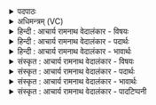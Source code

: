 <details><summary>पदपाठः</summary>

इ꣡न्द्रा꣢꣯य। इ꣣न्दो। मरु꣡त्व꣢ते। प꣡व꣢꣯स्व। म꣡धु꣢꣯मत्तमः। अ꣣र्क꣡स्य꣢। यो꣡नि꣢꣯म्। आ꣣स꣡द꣢म्। आ꣣। स꣡द꣢꣯म्। १०७६।
</details>

<details><summary>अधिमन्त्रम् (VC)</summary>

- पवमानः सोमः
- कश्यपो मारीचः
- गायत्री
- षड्जः
</details>

<details><summary>हिन्दी : आचार्य रामनाथ वेदालंकार - विषयः</summary>

प्रथम ऋचा पूर्वार्चिक में ४७२ क्रमाङ्क पर परमात्मा के विषय में व्याख्यात हो चुकी है। यहाँ गुरु-शिष्य विषय का वर्णन करते हैं।
</details>

<details><summary>हिन्दी : आचार्य रामनाथ वेदालंकार - पदार्थः</summary>

पदार्थान्वयभाषाः -  हे (इन्दो) ज्ञानरस के भण्डार आचार्य ! (मधुमत्तमः) अतिशय मधुर आप (मरुत्वते) उत्कृष्ट प्राणवाले (इन्द्राय) मुझ शिष्य के लिए (पवस्व) ज्ञानरस प्रवाहित कीजिए। मैं (अर्कस्य) पूजनीय आपके (योनिम्) विद्यागृह अर्थात् गुरुकुल में (आसदम्) आया हूँ ॥१॥
</details>

<details><summary>हिन्दी : आचार्य रामनाथ वेदालंकार - भावार्थः</summary>

भावार्थभाषाः -  गुरुकुल में प्रविष्ट छात्रों को विद्वान्,मधुर स्वभाववाले गुरुजन प्रेम से सब विद्याएँ प्रदान करें और शिष्य श्रद्धा से उनका सत्कार करें ॥१॥
</details>

<details><summary>संस्कृत : आचार्य रामनाथ वेदालंकार - विषयः</summary>

तत्र प्रथमा ऋक् पूर्वार्चिके ४७२ क्रमाङ्के परमात्मविषये व्याख्याता। अत्र गुरुशिष्यविषयो वर्ण्यते।
</details>

<details><summary>संस्कृत : आचार्य रामनाथ वेदालंकार - पदार्थः</summary>

पदार्थान्वयभाषाः -  हे (इन्दो) ज्ञानरसागार आचार्य ! (मधुमत्तमः) अतिशयेन मधुरः त्वम् (मरुत्वते) उत्कृष्टप्राणवते (इन्द्राय) शिष्याय मह्यम् (पवस्व) ज्ञानरसं प्रवाहय। अहम् (अर्कस्य) पूजनीयस्य तव (योनिम्) विद्यागृहम्,गुरुकुलम् (आसदम्) आगतोऽस्मि ॥१॥
</details>

<details><summary>संस्कृत : आचार्य रामनाथ वेदालंकार - भावार्थः</summary>

भावार्थभाषाः -  गुरुकुलं प्रविष्टेभ्यश्छात्रेभ्यो विद्वांसो मधुरस्वभावा गुरवः प्रेम्णा सर्वा विद्याः प्रयच्छेयुः,शिष्याश्च तान् श्रद्धया सत्कुर्युः ॥१॥
</details>

<details><summary>संस्कृत : आचार्य रामनाथ वेदालंकार - पादटिप्पनी</summary>

टिप्पणी:   १. ऋ० ९।६४।२२,‘अर्कस्य’ इत्यत्र ‘ऋ॒तस्य॒’। साम० ४७२।
</details>